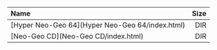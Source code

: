 |Name|Size|
|:---|---:|
|[Hyper Neo-Geo 64](Hyper Neo-Geo 64/index.html)|DIR|
|[Neo-Geo CD](Neo-Geo CD/index.html)|DIR|
